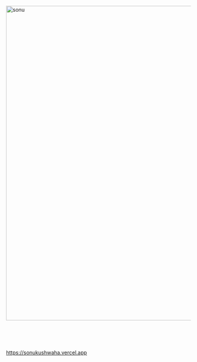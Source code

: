 
<br>

<img width="1423" height="858" alt="sonu" src="https://github.com/user-attachments/assets/0daeedc6-c94c-409b-8347-2a75cd57a74d" />


<br><br>
<br>

<!--

![image](https://github.com/iamsonukushwaha/iamsonukushwaha/assets/51280276/dde456e7-35ae-4572-8787-4ab3dd1c832b)




  <a href="https://sonukushwaha.com/resume.pdf"><img src="https://github.com/iamsonukushwaha/iamsonukushwaha/assets/51280276/dde456e7-35ae-4572-8787-4ab3dd1c832b"/></a>


-->

https://sonukushwaha.vercel.app


<br>

<!--


<br>


[www.sonukushwaha.com](https://www.sonukushwaha.com)

<br>


[blog.sonukushwaha.com](https://blog.sonukushwaha.com)


<br>

[portfolio.sonukushwaha.com](https://portfolio.sonukushwaha.com)

<br>

[photos.sonukushwaha.com](https://photos.sonukushwaha.com)

<br>
<br>

To download my [resume](https://www.sonukushwaha.com/resume.pdf), run the following command in your terminal:
```
curl -O https://www.sonukushwaha.com/resume.pdf && resume.pdf
```

<br>
<br>


To see a summary of my profile, run this command:
```
npx sonukushwaha
```


<br/>
<br/>

<!--

  <a href="https://sonukushwaha.com/resume.pdf"><img src="https://metrics.lecoq.io/iamsonukushwaha"/></a>



<p align="center">
  <a href="https://sonukushwaha.com/resume.pdf"><img src="https://github-profile-summary-cards.vercel.app/api/cards/profile-details?username=iamsonukushwaha&theme=vue"/></a>
  <a href="https://sonukushwaha.com/resume.pdf"><img src="https://metrics.lecoq.io/iamsonukushwaha"/></a>
</p>

<p align="center">
	<a href="https://sonukushwaha.com/resume.pdf"><img width="48%" src="https://github-readme-stats.vercel.app/api?username=iamsonukushwaha&show_icons=true&theme=vue" />
	<img width="48%" src="https://github-readme-streak-stats.herokuapp.com/?user=iamsonukushwaha&theme=vue" /></a>
</p>


[Find more activities here](https://metrics.lecoq.io/about/iamsonukushwaha)


<br>

<a href="https://sonukushwaha.com/resume.pdf"><img src="https://iamsonukushwaha.github.io/qt/qt.png"/></a>


<br/>

### VS Code Extensions 

<p align="center">
<a href="https://marketplace.visualstudio.com/items?itemName=flyingsonu.flyingsonu-dark"><img align="center" width="48%"  src="https://github-readme-stats.vercel.app/api/pin/?username=iamsonukushwaha&repo=flyingsonu-theme&theme=buefy" />
</a> 
<a href="https://marketplace.visualstudio.com/items?itemName=SonuKumarKushwaha.search-sonu-blog"><img align="center" width="48%"  src="https://github-readme-stats.vercel.app/api/pin/?username=iamsonukushwaha&repo=search-sonu-blog&theme=buefy" />
</a> 
</p>
<br /><br />

### NPM packages 

[![numbers-game](https://nodei.co/npm/numbers-game.png?compact=true)](https://www.npmjs.com/package/numbers-game)
[![sonukushwaha](https://nodei.co/npm/sonukushwaha.png?compact=true)](https://www.npmjs.com/package/sonukushwaha)

<br><br><br><br>

**[Check out the browser extensions I've created](https://microsoftedge.microsoft.com/addons/search?developer=singlebucks)**



<br/><br/>

<p align="center">
	<a href="https://singlebucks.blogspot.com"><img src="https://img.shields.io/badge/Website-blueviolet?style=flat&logo=google-chrome&logoColor=white" alt="website"></a>
	<a href="https://www.linkedin.com/in/sonukumarkushwaha/"><img src="https://img.shields.io/badge/LinkedIn--_.svg?style=social&logo=linkedin" alt="LinkedIn"></a>
	<a href="https://www.youtube.com/@flyingsonu736"><img src="https://img.shields.io/youtube/channel/subscribers/UCugIYeIc-HzCp-SZxRwuQbA?label=YouTube&style=social&logo=YouTube" alt="YouTube"></a>
</p>



<br>
<p align="center">
<a href="https://www.youtube.com/watch?v=0VxMA4OwBJY&list=PLPTNm43hfM6GMumQgq0IQC2z4nnb55GVD"><img alt="Have a good day!" src="https://media.giphy.com/media/WQOFQXuVEZ90MtDdsx/giphy.gif" width="200px"></a>
</p>

<br>

-->

